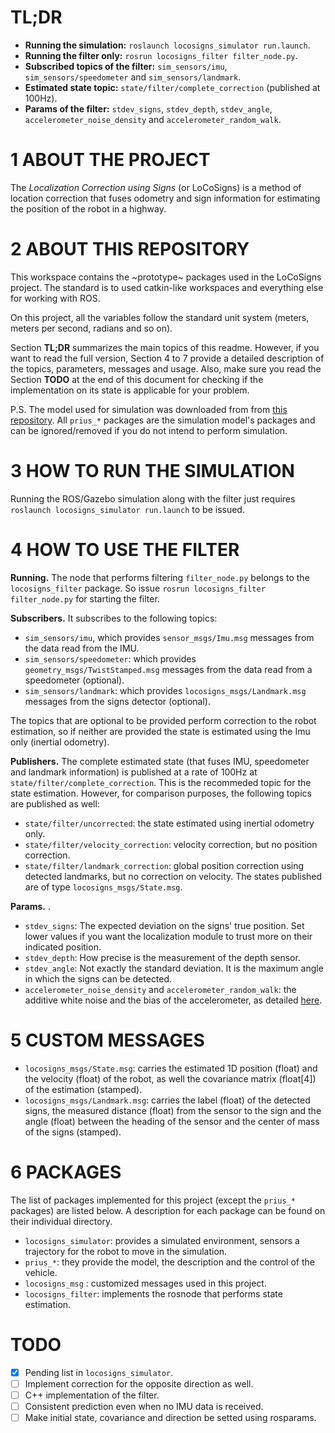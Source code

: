 TL;DR
======================
* __Running the simulation:__ `roslaunch locosigns_simulator run.launch`.
* __Running the filter only:__ `rosrun locosigns_filter filter_node.py`.
* __Subscribed topics of the filter:__ `sim_sensors/imu`, `sim_sensors/speedometer` and `sim_sensors/landmark`.
* __Estimated state topic:__ `state/filter/complete_correction` (published at 100Hz).
* __Params of the filter:__ `stdev_signs`, `stdev_depth`, `stdev_angle`, `accelerometer_noise_density` and `accelerometer_random_walk`.

1 ABOUT THE PROJECT
======================
The _Localization Correction using Signs_ (or LoCoSigns) is a method of location correction that fuses odometry and sign information for estimating the position of the robot in a highway. 

2 ABOUT THIS REPOSITORY
======================
This workspace contains the ~prototype~ packages used in the LoCoSigns project. The standard is to used catkin-like workspaces and everything else for working with ROS. 

On this project, all the variables follow the standard unit system (meters, meters per second, radians and so on).

Section __TL;DR__ summarizes the main topics of this readme. However, if you want to read the full version, Section 4 to 7 provide a detailed description of the topics, parameters, messages and usage. Also, make sure you read the Section __TODO__ at the end of this document for checking if the implementation on its state is applicable for your problem.

P.S. The model used for simulation was downloaded from from [this repository](https://github.com/osrf/car_demo). All `prius_*` packages are the simulation model's packages and can be ignored/removed if you do not intend to perform simulation.

3 HOW TO RUN THE SIMULATION
======================
Running the ROS/Gazebo simulation along with the filter just requires `roslaunch locosigns_simulator run.launch` to be issued.

4 HOW TO USE THE FILTER
======================
__Running.__ The node that performs filtering `filter_node.py` belongs to the `locosigns_filter` package. So issue `rosrun locosigns_filter filter_node.py` for starting the filter.

__Subscribers.__ It subscribes to the following topics:
* `sim_sensors/imu`, which provides `sensor_msgs/Imu.msg` messages from the data read from the IMU.
* `sim_sensors/speedometer`: which provides `geometry_msgs/TwistStamped.msg` messages from the data read from a speedometer (optional).
* `sim_sensors/landmark`: which provides `locosigns_msgs/Landmark.msg` messages from the signs detector (optional).

The topics that are optional to be provided perform correction to the robot estimation, so if neither are provided the state is estimated using the Imu only (inertial odometry).

__Publishers.__ The complete estimated state (that fuses IMU, speedometer and landmark information) is published at a rate of 100Hz at `state/filter/complete_correction`. This is the recommeded topic for the state estimation. However, for comparison purposes, the following topics  are published as well:
* `state/filter/uncorrected`: the state estimated using inertial odometry only.
* `state/filter/velocity_correction`: velocity correction, but no position correction.
* `state/filter/landmark_correction`: global position correction using detected landmarks, but no correction on velocity.
The states published are of type `locosigns_msgs/State.msg`.

__Params.__ .
* `stdev_signs`: The expected deviation on the signs' true position. Set lower values if you want the localization module to trust more on their indicated position.
* `stdev_depth`: How precise is the measurement of the depth sensor.
* `stdev_angle`: Not exactly the standard deviation. It is the maximum angle in which the signs can be detected.
* `accelerometer_noise_density` and `accelerometer_random_walk`: the additive white noise and the bias of the accelerometer, as detailed [here](https://github.com/ethz-asl/kalibr/wiki/IMU-Noise-Model).

5 CUSTOM MESSAGES
======================
* `locosigns_msgs/State.msg`: carries the estimated 1D position (float) and the velocity (float) of the robot, as well the covariance matrix (float[4]) of the estimation (stamped).
* `locosigns_msgs/Landmark.msg`: carries the label (float) of the detected signs, the measured distance (float) from the sensor to the sign and the angle (float) between the heading of the sensor and the center of mass of the signs (stamped). 

6 PACKAGES
======================
The list of packages implemented for this project (except the `prius_*` packages) are listed below. A description for each package can be found on their individual directory.
* `locosigns_simulator`: provides a simulated environment, sensors a trajectory for the robot
to move in the simulation.
* `prius_*`: they provide the model, the description and the control of the vehicle.
* `locosigns_msg` : customized messages used in this project.
* `locosigns_filter`: implements the rosnode that performs state estimation.

TODO
======================
- [X] Pending list in `locosigns_simulator`.
- [ ] Implement correction for the opposite direction as well.
- [ ] C++ implementation of the filter.
- [ ] Consistent prediction even when no IMU data is received.
- [ ] Make initial state, covariance and direction be setted using rosparams.
